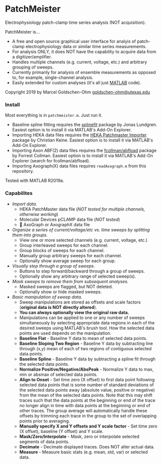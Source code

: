 # PatchMeister
Electrophysiology patch-clamp time series analysis (NOT acquisition).

PatchMeister is...
* A free and open source graphical user interface for analyis of patch-clamp electrophysiology data or similar time series measurements.
* For analysis ONLY, it does NOT have the capability to acquire data from a digitizer/amplifier. 
* Handles multiple channels (e.g. current, voltage, etc.) and arbitrary grouping of sweeps.
* Currently primarily for analysis of ensemble measurements as opposed to, for example, single-channel analysis.
* Easily extended for custom analyses (it's all just [MATLAB](http://www.mathworks.com/products/matlab) code).

Copyright 2019 by Marcel Goldschen-Ohm <goldschen-ohm@utexas.edu>

### Install
Most everything is in `patchmeister.m`. Just run it.

* Baseline spline fitting requires the [splinefit](https://www.mathworks.com/matlabcentral/fileexchange/71225-splinefit) package by Jonas Lundgren. Easiest option is to install it via MATLAB's Add-On Explorer.
* Importing HEKA data files requires the [HEKA Patchmaster Importer](https://github.com/ChristianKeine/HEKA_Patchmaster_Importer) package by Christian Keine. Easiest option is to install it via MATLAB's Add-On Explorer.
* Importing Axon ABF(2) data files requires the [fcollman/abfload](https://github.com/fcollman/abfload) package by Forrest Collman. Easiest option is to install it via MATLAB's Add-On Explorer (search for fcollman/abfload).
* Importing Axograph(X) data files requires `readAxograph.m` from this repository.

Tested with MATLAB R2019a.

### Capabilites
* *Import data.*
    * HEKA PatchMaster data file (*NOT tested for multiple channels, otherwise working*)
    * Molecular Devices pCLAMP data file (*NOT tested*)
    * :construction: AxoGraph or AxographX data file
* *Organize a series of current/voltage/etc vs. time sweeps by splitting them into groups.*
    * View one or more selected channels (e.g. current, voltage, etc.)
    * Group interleaved sweeps for each channel.
    * Group blocks of sweeps for each channel.
    * Manually group arbitrary sweeps for each channel.
    * Optionally show average sweep for each group.
* *Visually step through a group of sweeps.*
    * Buttons to step forward/backward through a group of sweeps.
    * Optionally show any arbitrary range of selected sweep(s).
* *Mask sweeps to remove them from subsequent analyses.*
   * Masked sweeps are flagged, but NOT deleted.
   * Optionally show or hide masked sweeps.
* *Basic manipulation of sweep data.*
    * Sweep manipulations are stored as offsets and scale factors (**original data is NOT directly altered**).
    * **You can always optionally view the original raw data.**
    * Manipulations can be applied to one or any number of sweeps simultaneously by selecting appropriate data regions in each of the desired sweeps using MATLAB's brush tool. How the selected data points are used depends on the manipulation.
    * **Baseline Flat** - Baseline Y data to mean of selected data points.
    * **Baseline Sloping Two Region** - Baseline Y data by subtracting line through (x,y) mean of each of two regions of contiguous selected data points.
    * **Baseline Spline** - Baseline Y data by subtracting a spline fit through the selected data points.
    * **Normalize Positive/Negative/AbsPeak** - Normalize Y data to max, min or absmax of selected data points.
    * **Align to Onset** - Set time zero (X offset) to first data point following selected data points that is some number of standard deviations of the selected data points away (absolute value, positive or negative) from the mean of the selected data points. Note that this may shift traces such that the data points at the beginning or end of the trace no longer align in time with data points at the beginning or end of other traces. The group average will automatically handle these offsets by trimming each trace in the group to the set of overlapping points prior to averaging.
    * **Manually specify X and Y offsets and Y scale factor** - Set time zero (X offset), baseline (Y offset) and Y scale.
    * **Mask/Zero/Interpolate** - Mask, zero or interpolate selected segments of data points.
    * **Decimate** - Decimate displayed traces. Does NOT alter actual data.
    * **Measure** - Measure basic stats (e.g. mean, std, var) or selected data.
